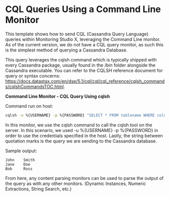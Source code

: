 <strong>CQL Queries Using a Command Line Monitor</strong>
====================================================
This template shows how to send CQL (Cassandra Query Language) queries within Monitoring Studio X, leveraging the Command Line monitor. As of the current version, we do not have a CQL query monitor, as such this is the simplest method of querying a Cassandra Database.  

This query leverages the cqlsh command which is typically shipped with every Cassandra package, usually found in the /bin folder alongside the Cassandra executable. You can refer to the CQLSH reference document for query or syntax concerns: https://docs.datastax.com/en/dse/5.1/cql/cql/cql_reference/cqlsh_commands/cqlshCommandsTOC.html.

<strong>Command Line Monitor - CQL Query Using cqlsh</strong>

Command run on host:
```bat
cqlsh -u %{USERNAME} -p %{PASSWORD} "SELECT * FROM tablename WHERE column='condition'"
```
In this monitor, we use the cqlsh command to call the cqlsh tool on the server. In this scenario, we used -u %{USERNAME} -p %{PASSWORD} in order to use the credentials specified in the host. Lastly, the string between quotation marks is the query we are sending to the Cassandra database.

Sample output:
```
John    Smith
Jane    Doe
Bob     Ross
```

From here, any content parsing monitors can be used to parse the output of the query as with any other monitors. (Dynamic Instances, Numeric Extractions, String Search, etc.) 
